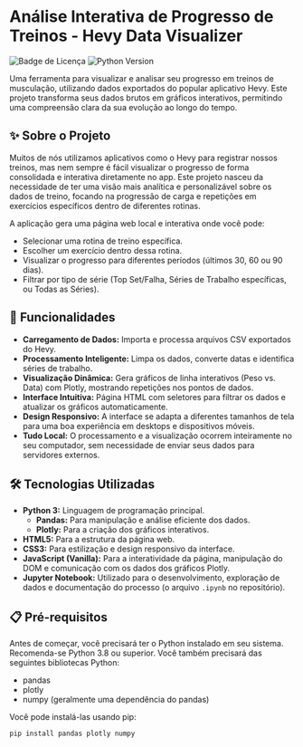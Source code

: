 # Análise Interativa de Progresso de Treinos - Hevy Data Visualizer

![Badge de Licença](https://img.shields.io/badge/license-MIT-blue.svg) <!-- Opcional: Escolha uma licença -->
![Python Version](https://img.shields.io/badge/python-3.8+-blue.svg) <!-- Opcional: Versão do Python -->

Uma ferramenta para visualizar e analisar seu progresso em treinos de musculação, utilizando dados exportados do popular aplicativo Hevy. Este projeto transforma seus dados brutos em gráficos interativos, permitindo uma compreensão clara da sua evolução ao longo do tempo.

<!-- Opcional: Adicione um screenshot ou GIF do resultado final aqui -->
<!-- ![Screenshot da Aplicação](link_para_seu_screenshot.png) -->

## ✨ Sobre o Projeto

Muitos de nós utilizamos aplicativos como o Hevy para registrar nossos treinos, mas nem sempre é fácil visualizar o progresso de forma consolidada e interativa diretamente no app. Este projeto nasceu da necessidade de ter uma visão mais analítica e personalizável sobre os dados de treino, focando na progressão de carga e repetições em exercícios específicos dentro de diferentes rotinas.

A aplicação gera uma página web local e interativa onde você pode:
*   Selecionar uma rotina de treino específica.
*   Escolher um exercício dentro dessa rotina.
*   Visualizar o progresso para diferentes períodos (últimos 30, 60 ou 90 dias).
*   Filtrar por tipo de série (Top Set/Falha, Séries de Trabalho específicas, ou Todas as Séries).

## 🚀 Funcionalidades

*   **Carregamento de Dados:** Importa e processa arquivos CSV exportados do Hevy.
*   **Processamento Inteligente:** Limpa os dados, converte datas e identifica séries de trabalho.
*   **Visualização Dinâmica:** Gera gráficos de linha interativos (Peso vs. Data) com Plotly, mostrando repetições nos pontos de dados.
*   **Interface Intuitiva:** Página HTML com seletores para filtrar os dados e atualizar os gráficos automaticamente.
*   **Design Responsivo:** A interface se adapta a diferentes tamanhos de tela para uma boa experiência em desktops e dispositivos móveis.
*   **Tudo Local:** O processamento e a visualização ocorrem inteiramente no seu computador, sem necessidade de enviar seus dados para servidores externos.

## 🛠️ Tecnologias Utilizadas

*   **Python 3:** Linguagem de programação principal.
    *   **Pandas:** Para manipulação e análise eficiente dos dados.
    *   **Plotly:** Para a criação dos gráficos interativos.
*   **HTML5:** Para a estrutura da página web.
*   **CSS3:** Para estilização e design responsivo da interface.
*   **JavaScript (Vanilla):** Para a interatividade da página, manipulação do DOM e comunicação com os dados dos gráficos Plotly.
*   **Jupyter Notebook:** Utilizado para o desenvolvimento, exploração de dados e documentação do processo (o arquivo `.ipynb` no repositório).

## 📋 Pré-requisitos

Antes de começar, você precisará ter o Python instalado em seu sistema. Recomenda-se Python 3.8 ou superior. Você também precisará das seguintes bibliotecas Python:

*   pandas
*   plotly
*   numpy (geralmente uma dependência do pandas)

Você pode instalá-las usando pip:
```bash
pip install pandas plotly numpy

